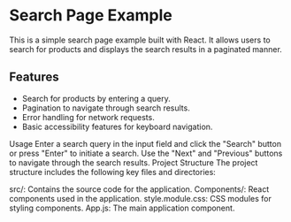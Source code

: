 
# Search Page Example
This is a simple search page example built with React. It allows users to search for products and displays the search results in a paginated manner.

## Features

- Search for products by entering a query.
- Pagination to navigate through search results.
- Error handling for network requests.
- Basic accessibility features for keyboard navigation.

Usage
Enter a search query in the input field and click the "Search" button or press "Enter" to initiate a search.
Use the "Next" and "Previous" buttons to navigate through the search results.
Project Structure
The project structure includes the following key files and directories:

src/: Contains the source code for the application.
Components/: React components used in the application.
style.module.css: CSS modules for styling components.
App.js: The main application component.